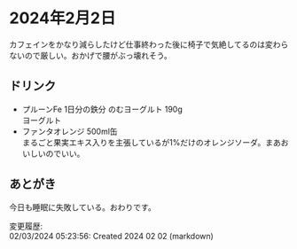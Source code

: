 # 2024年2月2日

カフェインをかなり減らしたけど仕事終わった後に椅子で気絶してるのは変わらないので厳しい。おかげで腰がぶっ壊れそう。

## ドリンク

- プルーンFe 1日分の鉄分 のむヨーグルト 190g  
ヨーグルト
- ファンタオレンジ 500ml缶  
まるごと果実エキス入りを主張しているが1%だけのオレンジソーダ。まあおいしいのでいい。

## あとがき

今日も睡眠に失敗している。おわりです。

変更履歴:  
02/03/2024 05:23:56: Created 2024 02 02 (markdown)  
